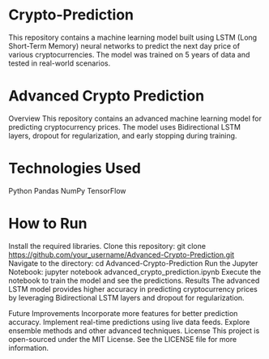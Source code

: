 # Crypto-Prediction
This repository contains a machine learning model built using LSTM (Long Short-Term Memory) neural networks to predict the next day price of various cryptocurrencies. The model was trained on 5 years of data and tested in real-world scenarios.

# Advanced Crypto Prediction
Overview
This repository contains an advanced machine learning model for predicting cryptocurrency prices. The model uses Bidirectional LSTM layers, dropout for regularization, and early stopping during training.

# Technologies Used
Python
Pandas
NumPy
TensorFlow

# How to Run
Install the required libraries.
Clone this repository:
git clone https://github.com/your_username/Advanced-Crypto-Prediction.git
Navigate to the directory:
cd Advanced-Crypto-Prediction
Run the Jupyter Notebook:
jupyter notebook advanced_crypto_prediction.ipynb
Execute the notebook to train the model and see the predictions.
Results
The advanced LSTM model provides higher accuracy in predicting cryptocurrency prices by leveraging Bidirectional LSTM layers and dropout for regularization.

Future Improvements
Incorporate more features for better prediction accuracy.
Implement real-time predictions using live data feeds.
Explore ensemble methods and other advanced techniques.
License
This project is open-sourced under the MIT License. See the LICENSE file for more information.






